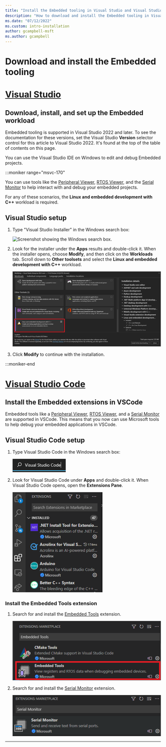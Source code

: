 ```yaml
---
title: "Install the Embedded tooling in Visual Studio and Visual Studio Code"
description: "How to download and install the Embedded tooling in Visual Studio and Visual Studio Code."
ms.date: "07/12/2022"
ms.custom: intro-installation
author: gcampbell-msft
ms.author: gcampbell
---
```


# Download and install the Embedded tooling

# [Visual Studio](#tab/visual-studio)

## Download, install, and set up the Embedded workload

Embedded tooling is supported in Visual Studio 2022 and later. To see the documentation for these versions, set the Visual Studio **Version** selector control for this article to Visual Studio 2022. It's found at the top of the table of contents on this page.

You can use the Visual Studio IDE on Windows to edit and debug Embedded projects.

:::moniker range="msvc-170"

You can use tools like the [Peripheral Viewer](./peripheral-view.md), [RTOS Viewer](./rtos-view.md), and the [Serial Monitor](./serial-monitor.md) to help interact with and debug your embedded projects.

For any of these scenarios, the **Linux and embedded development with C++** workload is required.

## Visual Studio setup

1. Type "Visual Studio Installer" in the Windows search box:

   ![Screenshot showing the Windows search box.](../linux/media/visual-studio-installer-search.png)

1. Look for the installer under the **Apps** results and double-click it. When the installer opens, choose **Modify**, and then click on the **Workloads** tab. Scroll down to **Other toolsets** and select the **Linux and embedded development with C++** workload.

   ![Screenshot showing the Visual C++ for Linux Development workload item in Visual Studio Installer.](media/linux-and-embedded-workload.png)

1. Click **Modify** to continue with the installation.

:::moniker-end

# [Visual Studio Code](#tab/visual-studio-code)

## Install the Embedded extensions in VSCode

Embedded tools like a [Peripheral Viewer](./peripheral-view.md), [RTOS Viewer](./rtos-view.md), and a [Serial Monitor](./serial-monitor.md) are supported in VSCode. This means that you now can use Microsoft tools to help debug your embedded applications in VSCode.

## Visual Studio Code setup

1. Type Visual Studio Code in the Windows search box:

    ![Search-Visual-Studio-Code](media/windows-search-vscode.png)

1. Look for Visual Studio Code under **Apps** and double-click it. When Visual Studio Code opens, open the **Extensions Pane**.

    ![Visual Studio Code Extensions Pane](media/extensions-pane.png)

### Install the Embedded Tools extension

1. Search for and install the [Embedded Tools](https://marketplace.visualstudio.com/items?itemName=ms-vscode.vscode-embedded-tools) extension.

    ![Embedded Tools extension](media/embedded-tools-extension.png)

1. Search for and install the [Serial Monitor](https://marketplace.visualstudio.com/items?itemName=ms-vscode.vscode-serial-monitor) extension.

    ![Serial Monitor extension](media/serial-monitor-extension.png)

---

